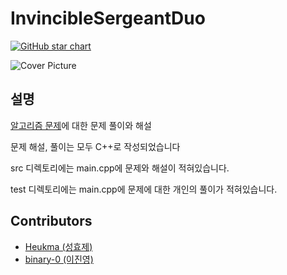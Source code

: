 # InvincibleSergeantDuo
[![GitHub star chart](https://img.shields.io/github/stars/Heukma/GitHub-Class-Assignment1?style=social)](https://star-history.com/#Heukma/GitHub-Class-Assignment1)

![Cover Picture](https://miro.medium.com/v2/resize:fit:640/format:webp/0*cesFJY5JFpI0Rl4v.jpg)
## 설명
[알고리즘 문제](https://www.acmicpc.net/problem/9095)에 대한 문제 풀이와 해설 

문제 해설, 풀이는 모두 C++로 작성되었습니다

src 디렉토리에는 main.cpp에 문제와 해설이 적혀있습니다.

test 디렉토리에는 main.cpp에 문제에 대한 개인의 풀이가 적혀있습니다.

## Contributors
 - [Heukma (성효제)](https://github.com/Heukma)
 - [binary-0 (이진영)](https://github.com/binary-0)

